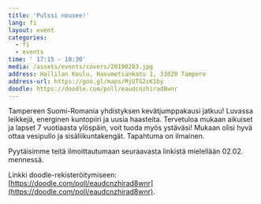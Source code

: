 ```yaml
---
title: 'Pulssi nousee!'
lang: fi
layout: event
categories:
  - fi
  - events
time: ' 17:15 - 18:30'
media: /assets/events/covers/20190203.jpg
address: Hallilan Koulu, Havumetsänkatu 1, 33820 Tampere
address-url: https://goo.gl/maps/MjUTG2cK1by
doodle: https://doodle.com/poll/eaudcnzhirad8wnr
---
```


Tampereen Suomi-Romania yhdistyksen kevätjumppakausi jatkuu! Luvassa leikkejä, energinen kuntopiiri ja uusia haasteita. Tervetuloa mukaan aikuiset ja lapset 7 vuotiaasta ylöspäin, voit tuoda myös ystäväsi! Mukaan olisi hyvä ottaa vesipullo ja sisäliikuntakengät. Tapahtuma on ilmainen.

Pyytäisimme teitä ilmoittautumaan seuraavasta linkistä mielellään 02.02. mennessä.

Linkki doodle-rekisteröitymiseen: [https://doodle.com/poll/eaudcnzhirad8wnr](https://doodle.com/poll/eaudcnzhirad8wnr).
